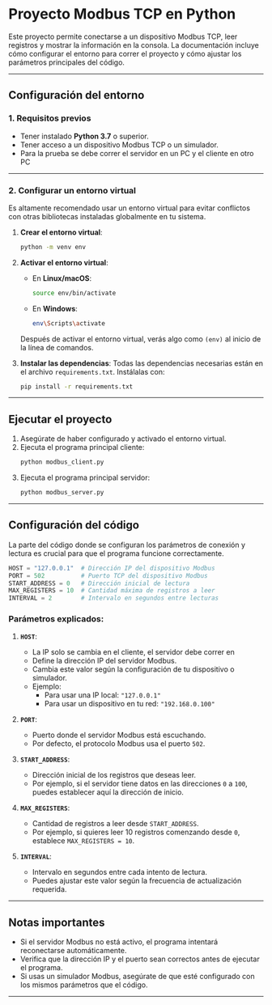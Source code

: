 # Proyecto Modbus TCP en Python

Este proyecto permite conectarse a un dispositivo Modbus TCP, leer registros y mostrar la información en la consola. La documentación incluye cómo configurar el entorno para correr el proyecto y cómo ajustar los parámetros principales del código.

---

## **Configuración del entorno**

### 1. Requisitos previos
- Tener instalado **Python 3.7** o superior.
- Tener acceso a un dispositivo Modbus TCP o un simulador.
- Para la prueba se debe correr el servidor en un PC y el cliente en otro PC

---

### 2. Configurar un entorno virtual

Es altamente recomendado usar un entorno virtual para evitar conflictos con otras bibliotecas instaladas globalmente en tu sistema.

1. **Crear el entorno virtual**:
   ```bash
   python -m venv env
   ```

2. **Activar el entorno virtual**:
   - En **Linux/macOS**:
     ```bash
     source env/bin/activate
     ```
   - En **Windows**:
     ```bash
     env\Scripts\activate
     ```

   Después de activar el entorno virtual, verás algo como `(env)` al inicio de la línea de comandos.

3. **Instalar las dependencias**:
   Todas las dependencias necesarias están en el archivo `requirements.txt`. Instálalas con:
   ```bash
   pip install -r requirements.txt
   ```

---

## **Ejecutar el proyecto**

1. Asegúrate de haber configurado y activado el entorno virtual.
2. Ejecuta el programa principal cliente:
   ```bash
   python modbus_client.py
   ```
3. Ejecuta el programa principal servidor:
   ```bash
   python modbus_server.py
   ```
---

## **Configuración del código**

La parte del código donde se configuran los parámetros de conexión y lectura es crucial para que el programa funcione correctamente.

```python
HOST = "127.0.0.1"  # Dirección IP del dispositivo Modbus
PORT = 502          # Puerto TCP del dispositivo Modbus
START_ADDRESS = 0   # Dirección inicial de lectura
MAX_REGISTERS = 10  # Cantidad máxima de registros a leer
INTERVAL = 2        # Intervalo en segundos entre lecturas
```

### Parámetros explicados:
1. **`HOST`**:
   - La IP solo se cambia en el cliente, el servidor debe correr en
   - Define la dirección IP del servidor Modbus.
   - Cambia este valor según la configuración de tu dispositivo o simulador.
   - Ejemplo:
     - Para usar una IP local: `"127.0.0.1"`
     - Para usar un dispositivo en tu red: `"192.168.0.100"`

2. **`PORT`**:
   - Puerto donde el servidor Modbus está escuchando.
   - Por defecto, el protocolo Modbus usa el puerto `502`.

3. **`START_ADDRESS`**:
   - Dirección inicial de los registros que deseas leer.
   - Por ejemplo, si el servidor tiene datos en las direcciones `0` a `100`, puedes establecer aquí la dirección de inicio.

4. **`MAX_REGISTERS`**:
   - Cantidad de registros a leer desde `START_ADDRESS`.
   - Por ejemplo, si quieres leer 10 registros comenzando desde `0`, establece `MAX_REGISTERS = 10`.

5. **`INTERVAL`**:
   - Intervalo en segundos entre cada intento de lectura.
   - Puedes ajustar este valor según la frecuencia de actualización requerida.

---

## **Notas importantes**

- Si el servidor Modbus no está activo, el programa intentará reconectarse automáticamente.
- Verifica que la dirección IP y el puerto sean correctos antes de ejecutar el programa.
- Si usas un simulador Modbus, asegúrate de que esté configurado con los mismos parámetros que el código.

---
